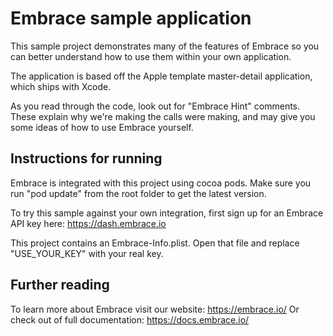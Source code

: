 # Embrace sample application

This sample project demonstrates many of the features of Embrace so you can better understand how to use them within your own application.

The application is based off the Apple template master-detail application, which ships with Xcode.  

As you read through the code, look out for "Embrace Hint" comments.  These explain why we're making the calls were making, and may give you some ideas of how to use Embrace yourself.

## Instructions for running
Embrace is integrated with this project using cocoa pods.  Make sure you run "pod update" from the root folder to get the latest version.

To try this sample against your own integration, first sign up for an Embrace API key here: https://dash.embrace.io

This project contains an Embrace-Info.plist.  Open that file and replace "USE_YOUR_KEY" with your real key.

## Further reading
To learn more about Embrace visit our website: https://embrace.io/
Or check out of full documentation: https://docs.embrace.io/

